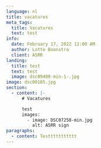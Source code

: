 ```yaml
---
language: nl
title: vacatures
meta_tags:
  title: Vacatures
  text: test
info:
  date: February 17, 2022 12:00 AM
  author: Lotte Boonstra
  client: ASRR
landing:
  title: test
  text: test
  image: dsc09408-min-1-.jpg
image: dsc00185.jpg
section:
  - content: |-
      # Vacatures

      test
      images:
        - image: DSC07258-min.jpg
          alt: ASRR sign 
paragraphs:
  - content: Testtttttttttt
---
```

